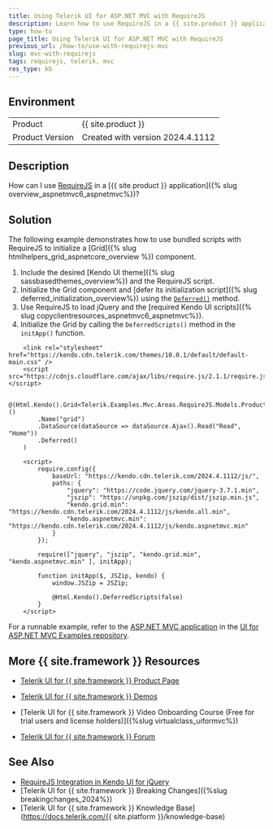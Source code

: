 ```yaml
---
title: Using Telerik UI for ASP.NET MVC with RequireJS
description: Learn how to use RequireJS in a {{ site.product }} application.
type: how-to
page_title: Using Telerik UI for ASP.NET MVC with RequireJS
previous_url: /how-to/use-with-requirejs-mvc
slug: mvc-with-requirejs
tags: requirejs, telerik, mvc
res_type: kb
---
```


## Environment

<table>
 <tr>
  <td>Product</td>
  <td>{{ site.product }}</td>
 </tr>
 <tr>
  <td>Product Version</td>
  <td>Created with version 2024.4.1112</td>
 </tr>
</table>

## Description

How can I use [RequireJS](https://requirejs.org/) in a [{{ site.product }} application]({% slug overview_aspnetmvc6_aspnetmvc%})?

## Solution

The following example demonstrates how to use bundled scripts with RequireJS to initialize a [Grid]({% slug htmlhelpers_grid_aspnetcore_overview %}) component.

1. Include the desired [Kendo UI theme]({% slug sassbasedthemes_overview%}) and the RequireJS script.
1. Initialize the Grid component and [defer its initialization script]({% slug deferred_initialization_overview%}) using the [`Deferred()`](/api/kendo.mvc.ui.fluent/gridbuilder#deferredsystemboolean) method.
1. Use RequireJS to load jQuery and the [required Kendo UI scripts]({% slug copyclientresources_aspnetmvc6_aspnetmvc%}).
1. Initialize the Grid by calling the `DeferredScripts()` method in the `initApp()` function.

```Index.cshtml
    <link rel="stylesheet" href="https://kendo.cdn.telerik.com/themes/10.0.1/default/default-main.css" />
    <script src="https://cdnjs.cloudflare.com/ajax/libs/require.js/2.1.1/require.js"></script>

    @(Html.Kendo().Grid<Telerik.Examples.Mvc.Areas.RequireJS.Models.Product>()
        .Name("grid")
        .DataSource(dataSource => dataSource.Ajax().Read("Read", "Home"))
        .Deferred()
    )

    <script>
        require.config({
            baseUrl: "https://kendo.cdn.telerik.com/2024.4.1112/js/",
            paths: {
                "jquery": "https://code.jquery.com/jquery-3.7.1.min",
                "jszip": "https://unpkg.com/jszip/dist/jszip.min.js",
                "kendo.grid.min": "https://kendo.cdn.telerik.com/2024.4.1112/js/kendo.all.min",
                "kendo.aspnetmvc.min": "https://kendo.cdn.telerik.com/2024.4.1112/js/kendo.aspnetmvc.min"
            }
        });

        require(["jquery", "jszip", "kendo.grid.min", "kendo.aspnetmvc.min" ], initApp);

        function initApp($, JSZip, kendo) {
            window.JSZip = JSZip;

            @Html.Kendo().DeferredScripts(false)
        }
    </script>
```

For a runnable example, refer to the [ASP.NET MVC application](https://github.com/telerik/ui-for-aspnet-mvc-examples/tree/master/Telerik.Examples.Mvc/Telerik.Examples.Mvc/Areas/RequireJS) in the [UI for ASP.NET MVC Examples repository](https://github.com/telerik/ui-for-aspnet-mvc-examples/tree/master).

## More {{ site.framework }} Resources

* [Telerik UI for {{ site.framework }} Product Page](https://www.telerik.com/aspnet-mvc)

* [Telerik UI for {{ site.framework }} Demos](https://demos.telerik.com/aspnet-mvc/)

* [Telerik UI for {{ site.framework }} Video Onboarding Course (Free for trial users and license holders)]({%slug virtualclass_uiformvc%})

* [Telerik UI for {{ site.framework }} Forum](https://www.telerik.com/forums/aspnet-mvc)

## See Also

* [RequireJS Integration in Kendo UI for jQuery](https://docs.telerik.com/kendo-ui/third-party/using-kendo-with-requirejs)
* [Telerik UI for {{ site.framework }} Breaking Changes]({%slug breakingchanges_2024%})
* [Telerik UI for {{ site.framework }} Knowledge Base](https://docs.telerik.com/{{ site.platform }}/knowledge-base)